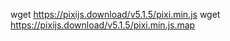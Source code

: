 

wget https://pixijs.download/v5.1.5/pixi.min.js
wget https://pixijs.download/v5.1.5/pixi.min.js.map
